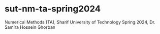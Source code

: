 # sut-nm-ta-spring2024
Numerical Methods (TA), Sharif University of Technology Spring 2024, Dr. Samira Hossein Ghorban 
